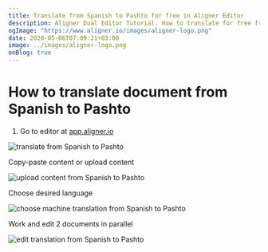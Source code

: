 ```yaml
---
title: Translate from Spanish to Pashto for free in Aligner Editor
description: Aligner Dual Editor Tutorial. How to translate for free from Spanish to Pashto. Aligner is multilingual document management platform. 
ogImage: "https://www.aligner.io/images/aligner-logo.png"
date: 2020-05-06T07:09:21+03:00
image: ../images/aligner-logo.png
onBlog: true
---
```


# How to translate document from Spanish to Pashto

1. Go to editor at [app.aligner.io](https://app.aligner.io "Aligner App web page")

![translate from Spanish to Pashto](../aligner-blank-editor.png "translate from Spanish to Pashto")

Copy-paste content or upload content

![upload content from Spanish to Pashto](../aligner-uploaded-document.png "upload content from Spanish to Pashto")

Choose desired language

![choose machine translation from Spanish to Pashto](../aligner-language-dropdown.png "choose machine translation from Spanish to Pashto")

Work and edit 2 documents in parallel

![edit translation from Spanish to Pashto](../aligner-double-sitded-editor.png "edit translation from Spanish to Pashto")


